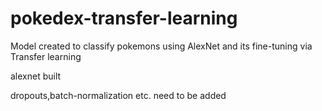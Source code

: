 # pokedex-transfer-learning
Model created to classify pokemons using AlexNet and its fine-tuning  via Transfer learning

alexnet built

dropouts,batch-normalization etc. need to be added
